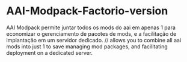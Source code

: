 # AAI-Modpack-Factorio-version
AAI Modpack permite juntar todos os mods do aai em apenas 1 para economizar o gerenciamento de pacotes de mods, e a facilitação de implantação em um servidor dedicado. // allows you to combine all aai mods into just 1 to save managing mod packages, and facilitating deployment on a dedicated server.
